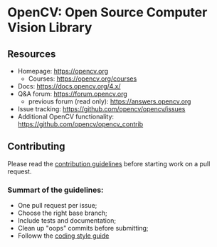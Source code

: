 # OpenCV: Open Source Computer Vision Library

## Resources
* Homepage: https://opencv.org
    * Courses: https://opencv.org/courses
* Docs: https://docs.opencv.org/4.x/
* Q&A forum: https://forum.opencv.org
    * previous forum (read only): https://answers.opencv.org
* Issue tracking: https://github.com/opencv/opencv/issues
* Additional OpenCV functionality: https://github.com/opencv/opencv_contrib

## Contributing
Please read the [contribution guidelines]() before starting work on a pull request.

### Summart of the guidelines:
* One pull request per issue;
* Choose the right base branch;
* Include tests and documentation;
* Clean up "oops" commits before submitting;
* Followw the [coding style guide]()
